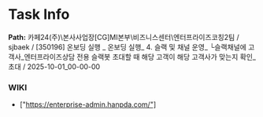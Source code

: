 # Task Info

**Path:** 카페24(주)\본사사업장\[CG]MI본부\비즈니스센터\엔터프라이즈코칭2팀 / sjbaek / [350196] 온보딩 실행 _ 온보딩 실행_ 4. 슬랙 및 채널 운영_ └슬랙채널에 고객사_엔터프라이즈상담 전용 슬랙봇 초대할 때 해당 고객이 해당 고객사가 맞는지 확인_초대 / 2025-10-01_00-00-00

### WIKI
- ["https://enterprise-admin.hanpda.com/"]

